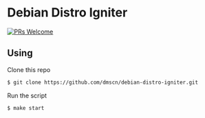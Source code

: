 # Debian Distro Igniter
[![PRs Welcome](https://img.shields.io/badge/PRs-welcome-brightgreen.svg)]()

## Using 
Clone this repo
 

```bash
$ git clone https://github.com/dmscn/debian-distro-igniter.git
```

Run the script
 
```bash
$ make start
```
